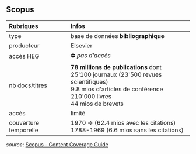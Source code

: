 ## Scopus

| Rubriques | Infos |
| :-------- | :---- |
| type | base de données **bibliographique** |
| producteur | Elsevier |
| accès HEG | ⛔️ *pas d'accès* |
| nb docs/titres | **78 millions de publications** dont <br/>25'100 journaux (23'500 revues scientifiques) <br/>9.8 mios d'articles de conférence <br/>210'000 livres <br/>44 mios de brevets |
| accès | limité |
| couverture temporelle | 1970 -> (62.4 mios avec les citations)<br/>1788-1969 (6.6 mios sans les citations) |

*source*: [Scopus - Content Coverage Guide](https://www.elsevier.com/__data/assets/pdf_file/0007/69451/Scopus_ContentCoverage_Guide_WEB.pdf)   
